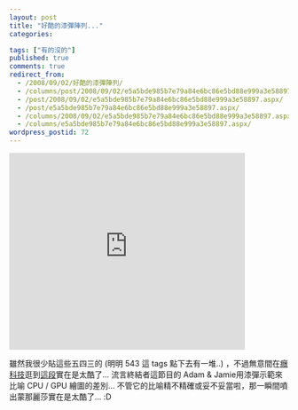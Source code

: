 ```yaml
---
layout: post
title: "好酷的漆彈陣列..."
categories:

tags: ["有的沒的"]
published: true
comments: true
redirect_from:
  - /2008/09/02/好酷的漆彈陣列/
  - /columns/post/2008/09/02/e5a5bde985b7e79a84e6bc86e5bd88e999a3e58897.aspx/
  - /post/2008/09/02/e5a5bde985b7e79a84e6bc86e5bd88e999a3e58897.aspx/
  - /post/e5a5bde985b7e79a84e6bc86e5bd88e999a3e58897.aspx/
  - /columns/2008/09/02/e5a5bde985b7e79a84e6bc86e5bd88e999a3e58897.aspx/
  - /columns/e5a5bde985b7e79a84e6bc86e5bd88e999a3e58897.aspx/
wordpress_postid: 72
---
```


<iframe width="425" height="355" src="http://www.youtube.com/embed/fKK933KK6Gg" frameborder="0" allowfullscreen></iframe>

雖然我很少貼這些五四三的 (明明 543 這 tags 點下去有一堆..) ，不過無意間在[癮科技](http://chinese.engadget.com/)逛到[這段](http://chinese.engadget.com/2008/09/01/mythbusters-explain-the-difference-between-cpu-and-gpu/)實在是太酷了... 流言終結者這節目的 Adam & Jamie用漆彈示範來比喻 CPU / GPU 繪圖的差別... 不管它的比喻精不精確或妥不妥當啦，那一瞬間噴出蒙那麗莎實在是太酷了... :D
